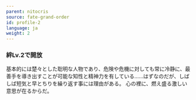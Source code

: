 ```yaml
---
parent: nitocris
source: fate-grand-order
id: profile-2
language: ja
weight: 2
---
```


### 絆Lv.2で開放

基本的には楚々とした聡明な人物であり、危険や危機に対しても常に冷静に、最善手を導き出すことが可能な知性と精神力を有している……はずなのだが、しばしば短気と早とちりを繰り返す事には理由がある。
心の裡に、燃え盛る激しい意思が在るからだ。
